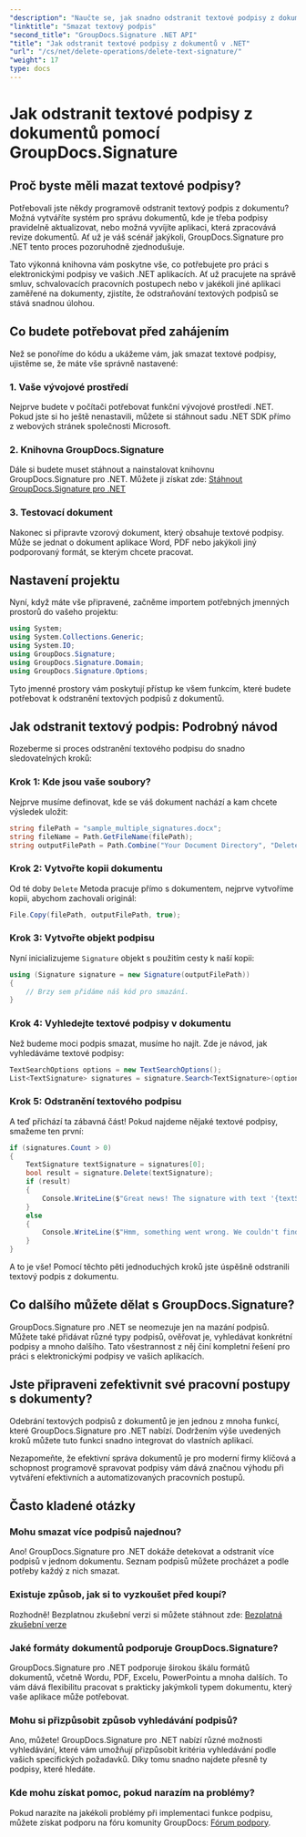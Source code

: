 ```yaml
---
"description": "Naučte se, jak snadno odstranit textové podpisy z dokumentů pomocí GroupDocs.Signature pro .NET. Ideální pro zefektivnění vašich pracovních postupů s dokumenty."
"linktitle": "Smazat textový podpis"
"second_title": "GroupDocs.Signature .NET API"
"title": "Jak odstranit textové podpisy z dokumentů v .NET"
"url": "/cs/net/delete-operations/delete-text-signature/"
"weight": 17
type: docs
---
```

# Jak odstranit textové podpisy z dokumentů pomocí GroupDocs.Signature

## Proč byste měli mazat textové podpisy?

Potřebovali jste někdy programově odstranit textový podpis z dokumentu? Možná vytváříte systém pro správu dokumentů, kde je třeba podpisy pravidelně aktualizovat, nebo možná vyvíjíte aplikaci, která zpracovává revize dokumentů. Ať už je váš scénář jakýkoli, GroupDocs.Signature pro .NET tento proces pozoruhodně zjednodušuje.

Tato výkonná knihovna vám poskytne vše, co potřebujete pro práci s elektronickými podpisy ve vašich .NET aplikacích. Ať už pracujete na správě smluv, schvalovacích pracovních postupech nebo v jakékoli jiné aplikaci zaměřené na dokumenty, zjistíte, že odstraňování textových podpisů se stává snadnou úlohou.

## Co budete potřebovat před zahájením

Než se ponoříme do kódu a ukážeme vám, jak smazat textové podpisy, ujistěme se, že máte vše správně nastavené:

### 1. Vaše vývojové prostředí

Nejprve budete v počítači potřebovat funkční vývojové prostředí .NET. Pokud jste si ho ještě nenastavili, můžete si stáhnout sadu .NET SDK přímo z webových stránek společnosti Microsoft.

### 2. Knihovna GroupDocs.Signature

Dále si budete muset stáhnout a nainstalovat knihovnu GroupDocs.Signature pro .NET. Můžete ji získat zde: [Stáhnout GroupDocs.Signature pro .NET](https://releases.groupdocs.com/signature/net/)

### 3. Testovací dokument

Nakonec si připravte vzorový dokument, který obsahuje textové podpisy. Může se jednat o dokument aplikace Word, PDF nebo jakýkoli jiný podporovaný formát, se kterým chcete pracovat.

## Nastavení projektu

Nyní, když máte vše připravené, začněme importem potřebných jmenných prostorů do vašeho projektu:

```csharp
using System;
using System.Collections.Generic;
using System.IO;
using GroupDocs.Signature;
using GroupDocs.Signature.Domain;
using GroupDocs.Signature.Options;
```

Tyto jmenné prostory vám poskytují přístup ke všem funkcím, které budete potřebovat k odstranění textových podpisů z dokumentů.

## Jak odstranit textový podpis: Podrobný návod

Rozeberme si proces odstranění textového podpisu do snadno sledovatelných kroků:

### Krok 1: Kde jsou vaše soubory?

Nejprve musíme definovat, kde se váš dokument nachází a kam chcete výsledek uložit:

```csharp
string filePath = "sample_multiple_signatures.docx";
string fileName = Path.GetFileName(filePath);
string outputFilePath = Path.Combine("Your Document Directory", "DeleteText", fileName);
```

### Krok 2: Vytvořte kopii dokumentu

Od té doby `Delete` Metoda pracuje přímo s dokumentem, nejprve vytvoříme kopii, abychom zachovali originál:

```csharp
File.Copy(filePath, outputFilePath, true);
```

### Krok 3: Vytvořte objekt podpisu

Nyní inicializujeme `Signature` objekt s použitím cesty k naší kopii:

```csharp
using (Signature signature = new Signature(outputFilePath))
{
    // Brzy sem přidáme náš kód pro smazání.
}
```

### Krok 4: Vyhledejte textové podpisy v dokumentu

Než budeme moci podpis smazat, musíme ho najít. Zde je návod, jak vyhledáváme textové podpisy:

```csharp
TextSearchOptions options = new TextSearchOptions();
List<TextSignature> signatures = signature.Search<TextSignature>(options);
```

### Krok 5: Odstranění textového podpisu

A teď přichází ta zábavná část! Pokud najdeme nějaké textové podpisy, smažeme ten první:

```csharp
if (signatures.Count > 0)
{
    TextSignature textSignature = signatures[0];
    bool result = signature.Delete(textSignature);
    if (result)
    {
        Console.WriteLine($"Great news! The signature with text '{textSignature.Text}' was successfully deleted from '{fileName}'.");
    }
    else
    {
        Console.WriteLine($"Hmm, something went wrong. We couldn't find a signature with text '{textSignature.Text}' to delete.");
    }
}
```

A to je vše! Pomocí těchto pěti jednoduchých kroků jste úspěšně odstranili textový podpis z dokumentu.

## Co dalšího můžete dělat s GroupDocs.Signature?

GroupDocs.Signature pro .NET se neomezuje jen na mazání podpisů. Můžete také přidávat různé typy podpisů, ověřovat je, vyhledávat konkrétní podpisy a mnoho dalšího. Tato všestrannost z něj činí kompletní řešení pro práci s elektronickými podpisy ve vašich aplikacích.

## Jste připraveni zefektivnit své pracovní postupy s dokumenty?

Odebrání textových podpisů z dokumentů je jen jednou z mnoha funkcí, které GroupDocs.Signature pro .NET nabízí. Dodržením výše uvedených kroků můžete tuto funkci snadno integrovat do vlastních aplikací.

Nezapomeňte, že efektivní správa dokumentů je pro moderní firmy klíčová a schopnost programově spravovat podpisy vám dává značnou výhodu při vytváření efektivních a automatizovaných pracovních postupů.

## Často kladené otázky

### Mohu smazat více podpisů najednou?

Ano! GroupDocs.Signature pro .NET dokáže detekovat a odstranit více podpisů v jednom dokumentu. Seznam podpisů můžete procházet a podle potřeby každý z nich smazat.

### Existuje způsob, jak si to vyzkoušet před koupí?

Rozhodně! Bezplatnou zkušební verzi si můžete stáhnout zde: [Bezplatná zkušební verze](https://releases.groupdocs.com/)

### Jaké formáty dokumentů podporuje GroupDocs.Signature?

GroupDocs.Signature pro .NET podporuje širokou škálu formátů dokumentů, včetně Wordu, PDF, Excelu, PowerPointu a mnoha dalších. To vám dává flexibilitu pracovat s prakticky jakýmkoli typem dokumentu, který vaše aplikace může potřebovat.

### Mohu si přizpůsobit způsob vyhledávání podpisů?

Ano, můžete! GroupDocs.Signature pro .NET nabízí různé možnosti vyhledávání, které vám umožňují přizpůsobit kritéria vyhledávání podle vašich specifických požadavků. Díky tomu snadno najdete přesně ty podpisy, které hledáte.

### Kde mohu získat pomoc, pokud narazím na problémy?

Pokud narazíte na jakékoli problémy při implementaci funkce podpisu, můžete získat podporu na fóru komunity GroupDocs: [Fórum podpory](https://forum.groupdocs.com/c/signature/13).